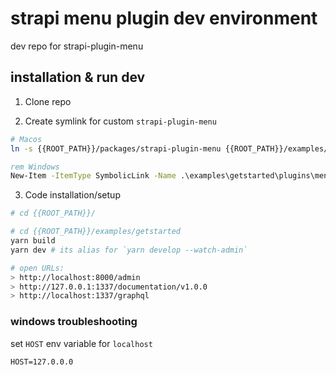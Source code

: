 # strapi menu plugin dev environment

dev repo for strapi-plugin-menu

## installation & run dev

1. Clone repo

2. Create symlink for custom `strapi-plugin-menu`

```sh
# Macos
ln -s {{ROOT_PATH}}/packages/strapi-plugin-menu {{ROOT_PATH}}/examples/getstarted/plugins/menu

```

```bat
rem Windows
New-Item -ItemType SymbolicLink -Name .\examples\getstarted\plugins\menu -Target .\packages\strapi-plugin-menu\
```

3. Code installation/setup

```sh
# cd {{ROOT_PATH}}/

# cd {{ROOT_PATH}}/examples/getstarted
yarn build
yarn dev # its alias for `yarn develop --watch-admin`

# open URLs:
> http://localhost:8000/admin
> http://127.0.0.1:1337/documentation/v1.0.0
> http://localhost:1337/graphql
```

### windows troubleshooting

set `HOST` env variable for `localhost`

`HOST=127.0.0.0`
